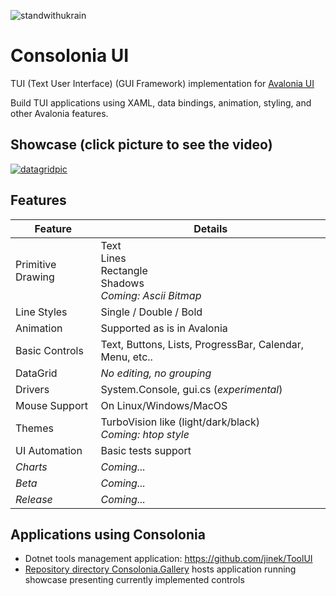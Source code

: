 ![standwithukrain](https://user-images.githubusercontent.com/10516222/163942305-7a69576e-1263-409d-a5db-f844cde3d8b5.jpg)

# Consolonia UI
TUI (Text User Interface) (GUI Framework) implementation for [Avalonia UI](https://github.com/AvaloniaUI)

Build TUI applications using XAML, data bindings, animation, styling, and other Avalonia features.

## Showcase (click picture to see the video)
[![datagridpic](https://user-images.githubusercontent.com/10516222/141980173-4eb4057a-6996-45bf-83f6-931316c98d88.png)](https://youtu.be/ttgZmbruk3Y)

## Features

| Feature           | Details                                                             |
|-------------------|---------------------------------------------------------------------|
| Primitive Drawing | Text<br/>Lines<br/>Rectangle<br/>Shadows<br/>_Coming: Ascii Bitmap_ |
| Line Styles       | Single / Double / Bold                                              |
| Animation         | Supported as is in Avalonia                                         |
| Basic Controls    | Text, Buttons, Lists, ProgressBar, Calendar, Menu, etc..            |
| DataGrid          | _No editing, no grouping_                                           |
| Drivers           | System.Console, gui.cs (_experimental_)                             |
| Mouse Support     | On Linux/Windows/MacOS                                              |
| Themes            | TurboVision like (light/dark/black)<br/>_Coming: htop style_        |
| UI Automation     | Basic tests support                                                 |
| _Charts_          | _Coming..._                                                         |
| _Beta_            | _Coming..._                                                         |
| _Release_         | _Coming..._                                                         |


## Applications using Consolonia
* Dotnet tools management application: https://github.com/jinek/ToolUI
* [Repository directory Consolonia.Gallery](src/Consolonia.Gallery) hosts application running showcase presenting currently implemented controls
